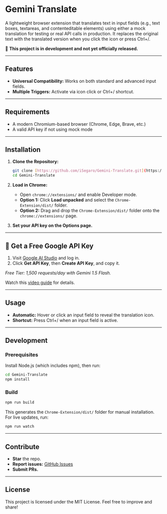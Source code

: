 # Gemini Translate

A lightweight browser extension that translates text in input fields (e.g., text boxes, textareas, and contenteditable elements) using either a mock translation for testing or real API calls in production. It replaces the original text with the translated version when you click the icon or press Ctrl+/.

🚧 **This project is in development and not yet officially released.**

---

## Features

- **Universal Compatibility:** Works on both standard and advanced input fields.
- **Multiple Triggers:** Activate via icon click or Ctrl+/ shortcut.

---

## Requirements

- A modern Chromium-based browser (Chrome, Edge, Brave, etc.)
- A valid API key if not using mock mode

---

## Installation

1. **Clone the Repository:**

   ```bash
   git clone [https://github.com/iSegaro/Gemini-Translate.git](https://github.com/iSegaro/Gemini-Translate.git)
   cd Gemini-Translate
   ```

2. **Load in Chrome:**

   - Open `chrome://extensions/` and enable Developer mode.
   - **Option 1:** Click **Load unpacked** and select the `Chrome-Extension/dist/` folder.
   - **Option 2:** Drag and drop the `Chrome-Extension/dist/` folder onto the `chrome://extensions/` page.

3. **Set your API key on the Options page.**

---

## 🔑 Get a Free Google API Key

1. Visit [Google AI Studio](https://aistudio.google.com/apikey) and log in.
2. Click **Get API Key**, then **Create API Key**, and copy it.

_Free Tier: 1,500 requests/day with Gemini 1.5 Flash._

Watch this [video guide](https://www.youtube.com/watch?v=o-eyHCP5XwY&t=0) for details.

---

## Usage

- **Automatic:** Hover or click an input field to reveal the translation icon.
- **Shortcut:** Press Ctrl+/ when an input field is active.

---

## Development

### Prerequisites

Install Node.js (which includes npm), then run:

```bash
cd Gemini-Translate
npm install
```

### Build

```bash
npm run build
```

This generates the `Chrome-Extension/dist/` folder for manual installation.
For live updates, run:

```bash
npm run watch
```

---

## Contribute

- **Star** the repo.
- **Report issues:** [GitHub Issues](https://github.com/iSegaro/Gemini-Translate/issues)
- **Submit PRs.**

---

## License

This project is licensed under the MIT License.
Feel free to improve and share!

